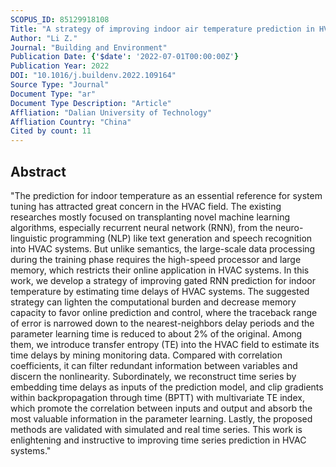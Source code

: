 ```yaml
---
SCOPUS_ID: 85129918108
Title: "A strategy of improving indoor air temperature prediction in HVAC system based on multivariate transfer entropy"
Author: "Li Z."
Journal: "Building and Environment"
Publication Date: {'$date': '2022-07-01T00:00:00Z'}
Publication Year: 2022
DOI: "10.1016/j.buildenv.2022.109164"
Source Type: "Journal"
Document Type: "ar"
Document Type Description: "Article"
Affliation: "Dalian University of Technology"
Affliation Country: "China"
Cited by count: 11
---
```


## Abstract
"The prediction for indoor temperature as an essential reference for system tuning has attracted great concern in the HVAC field. The existing researches mostly focused on transplanting novel machine learning algorithms, especially recurrent neural network (RNN), from the neuro-linguistic programming (NLP) like text generation and speech recognition into HVAC systems. But unlike semantics, the large-scale data processing during the training phase requires the high-speed processor and large memory, which restricts their online application in HVAC systems. In this work, we develop a strategy of improving gated RNN prediction for indoor temperature by estimating time delays of HVAC systems. The suggested strategy can lighten the computational burden and decrease memory capacity to favor online prediction and control, where the traceback range of error is narrowed down to the nearest-neighbors delay periods and the parameter learning time is reduced to about 2% of the original. Among them, we introduce transfer entropy (TE) into the HVAC field to estimate its time delays by mining monitoring data. Compared with correlation coefficients, it can filter redundant information between variables and discern the nonlinearity. Subordinately, we reconstruct time series by embedding time delays as inputs of the prediction model, and clip gradients within backpropagation through time (BPTT) with multivariate TE index, which promote the correlation between inputs and output and absorb the most valuable information in the parameter learning. Lastly, the proposed methods are validated with simulated and real time series. This work is enlightening and instructive to improving time series prediction in HVAC systems."
